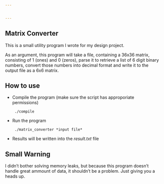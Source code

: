 ```yaml
---


---
```


<h2 id="matrix-converter">Matrix Converter</h2>
<p>This is a small utility program I wrote for my design project.</p>
<p>As an argument, this program will take a file, containing a 36x36 matrix, consisting of 1 (ones) and 0 (zeros), parse it to retrieve a list of 6 digit binary numbers, convert those numbers into decimal format and write it to the output file as a 6x6 matrix.</p>
<h2 id="how-to-use">How to use</h2>
<ul>
<li>
<p>Compile the program (make sure the script has approporiate permissions)</p>
<pre><code> ./compile
</code></pre>
</li>
<li>
<p>Run the program</p>
<pre><code> ./matrix_converter *input file*
</code></pre>
</li>
<li>
<p>Results will be written into the <em>result.txt</em> file</p>
</li>
</ul>
<h2 id="small-warning">Small Warning</h2>
<p>I didn’t bother solving memory leaks, but because this program doesn’t handle great ammount of data, it shouldn’t be a problem. Just giving you a heads up.</p>

